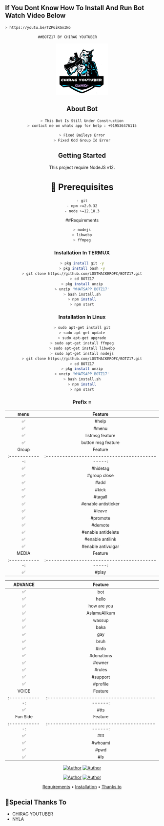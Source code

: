## If You Dont Know How To Install And Run Bot Watch Video Below 
```bash
> https://youtu.be/TZP6iKGnINo
```
                   ##BOTZ17 BY CHIRAG YOUTUBER
<div align="center">
<img src="logo.jpg" alt="CHIRAG YOUTUBER" width="170" />

  ## About Bot
```bash
> This Bot Is Still Under Construction
> contact me on whats app for help : +919536476115
```
```bash
> Fixed Baileys Error
> Fixed Odd Group Id Error
```
## Getting Started

This project require NodeJS v12.

# 📝 Prerequisites
```bash
- git
- npm >=2.0.32
- node >=12.18.3
```
##Requirements
```bash
> nodejs
> libwebp
> ffmpeg
```
### Installation In TERMUX

```bash
> pkg install git -y
> pkg install bash -y
> git clone https://github.com/LOSTHACKEROFC/BOTZ17.git
> cd BOTZ17
> pkg install unzip
> unzip 'WHATSAPP BOTZ17'
> bash install.sh
> npm install
> npm start
```
### Installation In Linux
```bash
> sudo apt-get install git
> sudo apt-get update
> sudo apt-get upgrade
> sudo apt-get install ffmpeg
> sudo apt-get install libwebp
> sudo apt-get install nodejs
> git clone https://github.com/LOSTHACKEROFC/BOTZ17.git
> cd BOTZ17
> pkg install unzip
> unzip 'WHATSAPP BOTZ17'
> bash install.sh
> npm install
> npm start
```
### Prefix = #
| menu |                Feature           |
| :-----------: | :--------------------------------: |
|       ✅       | #help                       |
|       ✅       | #menu                       |
|       ✅       | listmsg feature             |
|       ✅       | button msg feature          |
| Group |                     Feature                |
| :------------: | :---------------------------------------------: |
|       ✅        |  #hidetag               |
|       ✅        |  #group close        |
|       ✅        |  #add              |
|       ✅        |  #kick              |
|       ✅        |  #tagall              |
|       ✅        |  #enable antisticker              |
|       ✅        |  #leave              |
|       ✅        |  #promote              |
|       ✅        |  #demote              |
|       ✅        |  #enable antidelete          |
|       ✅        |  #enable antilink            |
|       ✅        |  #enable antivulgar
| MEDIA |                     Feature                |
| :------------: | :---------------------------------------------: |
|       ✅        |  #play              |

| ADVANCE |                     Feature                |
| :------------: | :---------------------------------------------: |
|       ✅        |  bot             |
|       ✅        |  hello             |
|       ✅        |  how are you             |
|       ✅        |  AslamuAlikum             |
|       ✅        |  wassup             |
|       ✅        |  baka             |
|       ✅        |  gay            |
|       ✅        |  bruh             |
|       ✅        |  #info             |
|       ✅        |  #donations        |
|       ✅        |  #owner            |
|       ✅        |  #rules            |
|       ✅        |  #support          |
|       ✅        |  #profile          |
| VOICE |                     Feature                |
| :------------: | :---------------------------------------------: |
|       ✅        |  #tts             |
| Fun Side  |                     Feature                |
| :------------: | :---------------------------------------------: |
|       ✅        |   #ttt           |
|       ✅        |   #whoami        | 
|       ✅        |   #pwd           |
|       ✅        |   #ls            |

<p align="center">
 <a href="github.com/LOSTHACKEROFC"><img title="Author" src="https://img.shields.io/badge/Author-CHIRAG YOUTUBER-blue.svg?style=for-the-badge&logo=github" /></a>  <a href="https://Wa.me/+919536476115?text=Hello%20P3P3%20Bro🌝...fen%20boi%20aan😌💝"><img title="Author" src="https://img.shields.io/badge/Owner-CHIRAG YOUTUBER-blue.svg?style=for-the-badge&logo=whatsapp" /></a>
<p align="center">
<a href="https://chat.whatsapp.com/Czdj9bWAcvo75MjRHTUb2F"><img title="Author" src="https://img.shields.io/badge/Watsapp-Group-blue.svg?style=for-the-badge&logo=whatsapp" /></a> <a href="https://youtube.com/c/chiragyoutuber"><img title="Author" src="https://img.shields.io/badge/Youtube-CHIRAG YOUTUBER-blue.svg?style=for-the-badge&logo=youtube" /></a>
</p>


<p align="center">
  <a href="https://github.com/LOSTHACKEROFC/#requirements">Requirements</a> •
  <a href="https://github.com/LOSTHACKEROFC/#simple method">Installation</a> •
  <a href="https://github.com/LOSTHACKEROFC/#thanks-to">Thanks to</a>
</p>
</div>

## 🙏Special Thanks To
<ul>
<li>CHIRAG YOUTUBER<br>
<li>NYLA<br>
</li>
